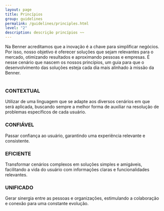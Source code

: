 ```yaml
---
layout: page
title: Princípios
group: guidelines
permalink: /guidelines/principles.html
level: "2"
description: descrição princípios ~~
---
```


Na Benner acreditamos que a inovação é a chave para simplificar negócios. Por isso, nosso objetivo é oferecer soluções que sejam relevantes para o mercado, otimizando resultados e aproximando pessoas e empresas. É nesse cenário que nascem os nossos princípios, um guia para que o desenvolvimento das soluções esteja cada dia mais alinhado à missão da Benner.
<br>
<br>

### CONTEXTUAL
Utilizar de uma linguagem que se adapte aos diversos cenários em que será aplicada, buscando sempre a melhor forma de auxiliar na resolução de problemas específicos de cada usuário.

### CONFIÁVEL
Passar confiança ao usuário, garantindo uma experiência relevante e consistente.

### EFICIENTE
Transformar cenários complexos em soluções simples e amigáveis, facilitando a vida do usuário com informações claras e funcionalidades relevantes.

### UNIFICADO
Gerar sinergia entre as pessoas e organizações, estimulando a colaboração e conexão para uma constante evolução.
